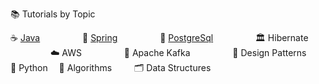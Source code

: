 
📚 Tutorials by Topic

☕ [Java](./java/tutorials.md)        🌱 [Spring](./spring/tutorials.md)        🐘 [PostgreSql](./postgresql/tutorials.md)        🏛️ Hibernate        ☁️ AWS        🧵 Apache Kafka        🎨 Design Patterns</br>
🐍 Python  🧠 Algorithms    🗂️ Data Structures

